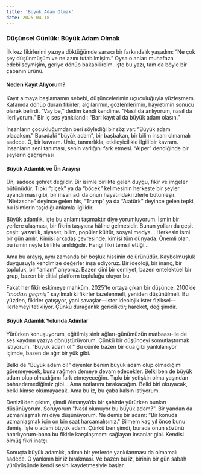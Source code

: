 ```yaml
---
title: 'Büyük Adam Olmak'
date: 2025-04-18
---
```


### Düşünsel Günlük: Büyük Adam Olmak

İlk kez fikirlerimi yazıya döktüğümde sarsıcı bir farkındalık yaşadım: “Ne çok şey düşünmüşüm ve ne azını tutabilmişim.” Oysa o anları muhafaza edebilseymişim, geriye dönüp bakabilirdim. İşte bu yazı, tam da böyle bir çabanın ürünü.

#### Neden Kayıt Alıyorum?

Kayıt almaya başlamamın sebebi, düşüncelerimin uçuculuğuyla yüzleşmem. Kafamda dönüp duran fikirler; algılarımın, gözlemlerimin, hayretimin sonucu olarak belirdi. “Vay be,” dedim kendi kendime. “Nasıl da anlıyorum, nasıl da ilerliyorum.” Bir iç ses yankılandı: “Bari kayıt al da büyük adam olasın.”

İnsanların çocukluğumdan beri söylediği bir söz var: “Büyük adam olacaksın.” Buradaki “büyük adam”, bir başbakan, bir bilim insanı olmamalı sadece. O, bir kavram. Ünle, tanınırlıkla, etkileyicilikle ilgili bir kavram. İnsanların seni tanıması, senin varlığını fark etmesi. “Alper” dendiğinde bir şeylerin çağrışması.

#### Büyük Adamlık ve Ün Arayışı

Ün, sadece şöhret değildir. Bir isimle birlikte gelen duygu, fikir ve imgeler bütünüdür. Tıpkı “çiçek” ya da “böcek” kelimesinin herkeste bir şeyler uyandırması gibi, bir insan adı da onun hayatındaki izlerle bütünleşir. “Nietzsche” deyince gelen his, “Trump” ya da “Atatürk” deyince gelen tepki, bu isimlerin taşıdığı anlamla ilgilidir.

Büyük adamlık, işte bu anlamı taşımaktır diye yorumluyorum. İsmin bir yerlere ulaşması, bir fikrin taşıyıcısı hâline gelmesidir. Bunun yolları da çeşit çeşit: yazarlık, siyaset, bilim, popüler kültür, sosyal medya… Herkesin ismi bir gün anılır. Kimisi arkadaş çevresinde, kimisi tüm dünyada. Önemli olan, bu ismin neyle birlikte anıldığıdır. Hangi fikri temsil ettiği...

Ama bu arayış, aynı zamanda bir boşluk hissinin de ürünüdür. Kaybolmuşluk duygusuyla kendimize değerler inşa ediyoruz. Bir ideoloji, bir inanç, bir topluluk, bir “anlam” arıyoruz. Bazen dini bir cemiyet, bazen entelektüel bir grup, bazen bir ditial platform topluluğu oluyor bu.

Fakat her fikir eskimeye mahkûm. 2025’te ortaya çıkan bir düşünce, 2100’de *“modası geçmiş”* sayılmalı ki fikirler tazelenmeli, yeniden düşünülmeli. Bu yüzden, fikirler çatışıyor, yani savaşlar—ister ideolojik ister fiziksel—ilerlemeyi tetikliyor. Çünkü durağanlık gericiliktir; hareket, değişimdir.

#### Büyük Adamlık Yolunda Adımlar

Yürürken konuşuyorum, eğitilmiş sinir ağları-günümüzün matbaası-ile de ses kaydımı yazıya dönüştürüyorum. Çünkü bir düşünceyi somutlaştırmak istiyorum. “Büyük adam ol.” Bu cümle bazen bir dua gibi yankılanıyor içimde, bazen de ağır bir yük gibi.

Belki de "Büyük adam ol!" diyenler benim büyük adam olup olmadığımı göremeyecek, buna rağmen demeye devam edecekler. Belki ben de büyük adam olup olmadığımı fark etmeyeceğim. Tıpkı bir yetişkin olma yaşından bahsedemediğimiz gibi... Ama notlarımı bırakacağım. Belki biri okuyacak, belki kimse okumayacak. Ama bu iz, bu çaba kalsın istiyorum.

Denizli’den çıktım, şimdi Almanya’da bir şehirde yürürken bunları düşünüyorum. Soruyorum "Nasıl olunuyor bu büyük adam?". Bir yandan da uzmanlaşmak mı diye düşünüyorum. Ne demiş bir adam: "Bir konuda uzmanlaşmak için on bin saat harcamalısınız." Bilmem kaç yıl önce bunu demiş. İşte o adam büyük adam. Çünkü ben şimdi, burada onun sözünü hatırlıyorum-bana bu fikirle karşılaşmamı sağlayan insanlar gibi. Kendisi ölmüş fikri inatçı.

Sonuçta büyük adamlık, adının bir yerlerde yankılanması da olmamalı sadece. O yankının bir iz bırakması. Ve bazen bu iz, birinin bir gün sabah yürüyüşünde kendi sesini kaydetmesiyle başlar.
